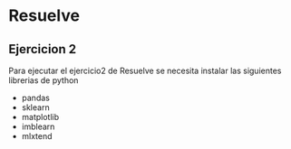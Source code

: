 # Resuelve

## Ejercicion 2

Para ejecutar el ejercicio2 de Resuelve se necesita instalar las siguientes librerias de python
- pandas
- sklearn
- matplotlib
- imblearn
- mlxtend
